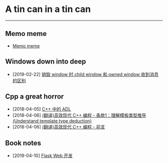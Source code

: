 # A tin can in a tin can

---

## Memo meme

- [Memo meme](docs/memo-meme.md)

## Windows down into deep

- [2019-02-22] [销毁 window 时 child window 和 owned window 收到消息的区别](docs/2019-02-22-owned-child-window-in-destroying.md)

## Cpp a great horror

- [2018-04-05] [C++ 中的 ADL](docs/2018-04-05-adl-in-cpp.md)
- [2018-04-06] [(翻译)高效现代 C++ 编程 - 条款1：理解模板类型推导 (Understand template type deduction)](docs/2018-04-06-effective-modern-cpp-item-1.md)
- [2018-04-06] [(翻译)高效现代 C++ 编程 - 前言](docs/2018-04-06-effective-modern-cpp-prefix.md)

## Book notes

- [2019-04-10] [Flask Web 开发](docs\2019-04-10-flask-web-book-note.md)